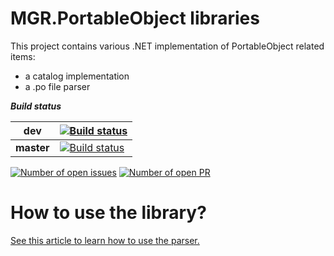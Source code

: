 MGR.PortableObject libraries
============================

This project contains various .NET implementation of PortableObject related items:

- a catalog implementation
- a .po file parser


_**Build status**_

| dev        | [![Build status][build-status_dev_img]][build-status_dev_url] |
|------------|---------------------------------------------------------|
| **master** | [![Build status][build-status_master_img]][build-status_master_url] |

[![Number of open issues][github-issues_img]][github-issues_url]
[![Number of open PR][github-pr_img]][github-pr_url]

# How to use the library?
[See this article to learn how to use the parser.](docs/parse-file.md)

   [build-status_dev_img]: https://mgrosperrin.visualstudio.com/github/_apis/build/status/MGR.PortableObject?branchName=dev
   [build-status_dev_url]: https://mgrosperrin.visualstudio.com/github/_build?definitionId=13
   [build-status_master_img]: https://mgrosperrin.visualstudio.com/github/_apis/build/status/MGR.PortableObject?branchName=master
   [build-status_master_url]: https://mgrosperrin.visualstudio.com/github/_build?definitionId=13
   [github-issues_img]: http://img.shields.io/github/issues/mgrosperrin/portable-object.svg
   [github-issues_url]: https://github.com/mgrosperrin/portable-object/issues
   [github-pr_img]: http://img.shields.io/github/issues-pr/mgrosperrin/portable-object.svg
   [github-pr_url]: https://github.com/mgrosperrin/portable-object/pulls
